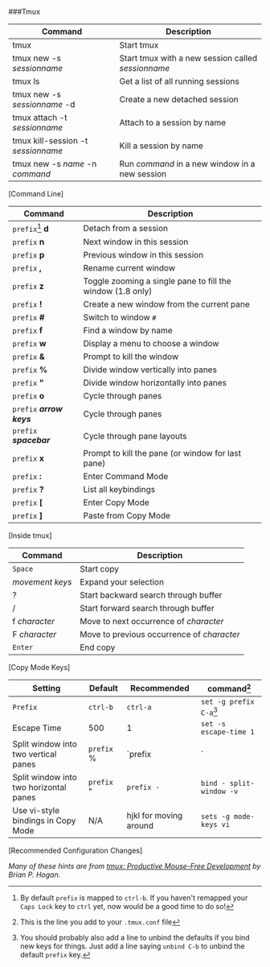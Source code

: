 ###Tmux

| Command	| Description	|  
|  ------	| ------	|  
| tmux	| Start tmux	|  
| tmux new -s *sessionname*	| Start tmux with a  new session called *sessionname*	|  
| tmux ls	| Get a list of all running sessions	|  
| tmux new -s *sessionname* -d	| Create a new detached session	|  
| tmux attach -t *sessionname*	| Attach to a session by name	|  
| tmux kill-session -t *sessionname*	| Kill a session by name	|  
| tmux new -s *name* -n *command*	| Run *command* in a new window in a new session	|  
[Command Line]

| Command	| Description	|  
|  ------	| ------	|  
| `prefix`[^1] **d**	| Detach from a session	|  
| `prefix` **n** 	| Next window in this session	|  
| `prefix` **p**	| Previous window in this session	|  
| `prefix` **,**	| Rename current window	|  
| `prefix` **z**	| Toggle zooming a single pane to fill the window (1.8 only)	|  
| `prefix` **!**	| Create a new window from the current pane	| 
| `prefix` **#**	| Switch to window `#`	|  
| `prefix` **f**	| Find a window by name	|  
| `prefix` **w**	| Display a menu to choose a window	|  
| `prefix` **&**	| Prompt to kill the window	|  
| `prefix` **%**	| Divide window vertically into panes	|  
| `prefix` **"**	| Divide window horizontally into panes	|  
| `prefix` **o**	| Cycle through panes	|  
| `prefix` ***arrow keys***	| Cycle through panes	|  
| `prefix` ***spacebar***	| Cycle through pane layouts	|  
| `prefix` **x**	| Prompt to kill the pane (or window for last pane)	|  
| `prefix` **:**	| Enter Command Mode	|  
| `prefix` **?**	| List all keybindings	|  
| `prefix` **[**	| Enter Copy Mode	|  
| `prefix` **]**	| Paste from Copy Mode	| 
[Inside tmux]

| Command	| Description	|  
|  ------	| ------	|  
| `Space`	| Start copy	|  
| *movement keys*	| Expand your selection	|  
| ?	| Start backward search through buffer	|  
| /	| Start forward search through buffer	|  
| f  *character*	| Move to next occurrence of *character*	|  
| F *character*	| Move to previous occurrence of *character*	|   
| `Enter`	| End copy	|  
[Copy Mode Keys]

| Setting	| Default	| Recommended	| command[^2]	|  
|  ------	| ------	| ------	| ------ 	| 
| `Prefix`	| `ctrl-b`	| `ctrl-a`	| `set -g prefix C-a`[^3]	|  
| Escape Time	| 500	| 1	| `set -s escape-time 1`	|  
| Split window into two vertical panes	| `prefix` %	| `prefix |`	| `bind | split-window -h`	|  
| Split window into two horizontal panes	| `prefix` "	| `prefix -`	| `bind - split-window -v`	|  
| Use vi-style bindings in Copy Mode	| N/A	| hjkl  for moving around	| `sets -g mode-keys vi`	| 
[Recommended Configuration Changes]  

*Many of these hints are from [tmux: Productive Mouse-Free Development](http://pragprog.com/book/bhtmux/tmux) by Brian P. Hogan.*

[^1]: By default `prefix` is mapped to `ctrl-b`. If you haven't remapped your `Caps Lock` key to `ctrl` yet, now would be a good time to do so!

[^2]: This is the line you add to your `.tmux.conf` file

[^3]: You should probably also add a line to unbind the defaults if you bind new keys for things. Just add a line saying `unbind C-b` to unbind the default `prefix` key.